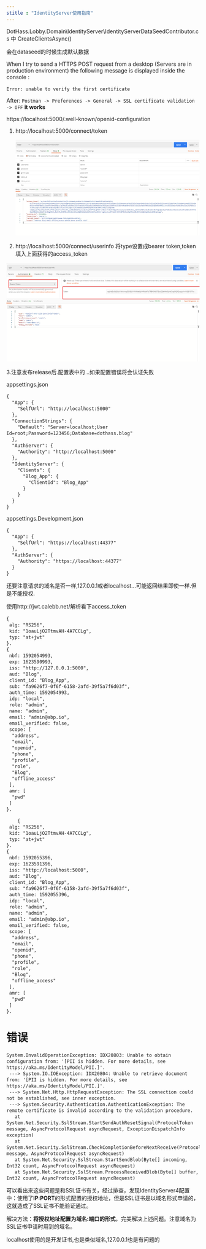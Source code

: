 ```yaml
---
stitle : "IdentityServer使用指南"
---
```


DotHass.Lobby.Domain\IdentityServer\IdentityServerDataSeedContributor.cs 中 CreateClientsAsync()

会在dataseed的时候生成默认数据



When I try to send a HTTPS POST request from a desktop (Servers are in production environment) the following message is displayed inside the console :

```
Error: unable to verify the first certificate
```

After: `Postman -> Preferences -> General -> SSL certificate validation -> OFF` **it works**

https://localhost:5000/.well-known/openid-configuration



1. http://localhost:5000/connect/token

   ![image-20200613165200371](../../assets/images/2020-06-11-IdentityServer-use/image-20200613165200371.png)

2.  http://localhost:5000/connect/userinfo 将type设置成bearer token,token填入上面获得的access_token

![image-20200613165246959](../../assets/images/2020-06-11-IdentityServer-use/image-20200613165246959.png)

3.注意发布release后.配置表中的  ..如果配置错误将会认证失败

appsettings.json

```
{
  "App": {
    "SelfUrl": "http://localhost:5000"
  },
  "ConnectionStrings": {
    "Default": "Server=localhost;User Id=root;Password=123456;Database=dothass.blog"
  },
  "AuthServer": {
    "Authority": "http://localhost:5000"
  },
  "IdentityServer": {
    "Clients": {
      "Blog_App": {
        "ClientId": "Blog_App"
      }
    }
  }
}
```

appsettings.Development.json

```
{
  "App": {
    "SelfUrl": "https://localhost:44377"
  },
  "AuthServer": {
    "Authority": "https://localhost:44377"
  }
}
```

还要注意请求的域名是否一样,127.0.0.1或者localhost...可能返回结果即使一样.但是不能授权.

使用http://jwt.calebb.net/解析看下access_token

```
{
 alg: "RS256",
 kid: "1oauLjO2TtmvAH-4A7CCLg",
 typ: "at+jwt"
}.
{
 nbf: 1592054993,
 exp: 1623590993,
 iss: "http://127.0.0.1:5000",
 aud: "Blog",
 client_id: "Blog_App",
 sub: "fa9626f7-0f6f-6158-2afd-39f5a7f6d03f",
 auth_time: 1592054993,
 idp: "local",
 role: "admin",
 name: "admin",
 email: "admin@abp.io",
 email_verified: false,
 scope: [
  "address",
  "email",
  "openid",
  "phone",
  "profile",
  "role",
  "Blog",
  "offline_access"
 ],
 amr: [
  "pwd"
 ]
}.
```



```
	{
 alg: "RS256",
 kid: "1oauLjO2TtmvAH-4A7CCLg",
 typ: "at+jwt"
}.
{
 nbf: 1592055396,
 exp: 1623591396,
 iss: "http://localhost:5000",
 aud: "Blog",
 client_id: "Blog_App",
 sub: "fa9626f7-0f6f-6158-2afd-39f5a7f6d03f",
 auth_time: 1592055396,
 idp: "local",
 role: "admin",
 name: "admin",
 email: "admin@abp.io",
 email_verified: false,
 scope: [
  "address",
  "email",
  "openid",
  "phone",
  "profile",
  "role",
  "Blog",
  "offline_access"
 ],
 amr: [
  "pwd"
 ]
}.
```



# 错误

```
System.InvalidOperationException: IDX20803: Unable to obtain configuration from: '[PII is hidden. For more details, see https://aka.ms/IdentityModel/PII.]'.
 ---> System.IO.IOException: IDX20804: Unable to retrieve document from: '[PII is hidden. For more details, see https://aka.ms/IdentityModel/PII.]'.
 ---> System.Net.Http.HttpRequestException: The SSL connection could not be established, see inner exception.
 ---> System.Security.Authentication.AuthenticationException: The remote certificate is invalid according to the validation procedure.
   at System.Net.Security.SslStream.StartSendAuthResetSignal(ProtocolToken message, AsyncProtocolRequest asyncRequest, ExceptionDispatchInfo exception)
   at System.Net.Security.SslStream.CheckCompletionBeforeNextReceive(ProtocolToken message, AsyncProtocolRequest asyncRequest)
   at System.Net.Security.SslStream.StartSendBlob(Byte[] incoming, Int32 count, AsyncProtocolRequest asyncRequest)
   at System.Net.Security.SslStream.ProcessReceivedBlob(Byte[] buffer, Int32 count, AsyncProtocolRequest asyncRequest)
```

可以看出来这些问题是和SSL证书有关，经过排查，发现IdentityServer4配置中：使用了**IP:PORT**的形式配置的授权地址，但是SSL证书是以域名形式申请的，这就造成了SSL证书不能验证通过。

解决方法：**将授权地址配置为域名:端口的形式**，完美解决上述问题。注意域名为SSL证书申请时用到的域名。



localhost使用的是开发证书,也是类似域名,127.0.0.1也是有问题的